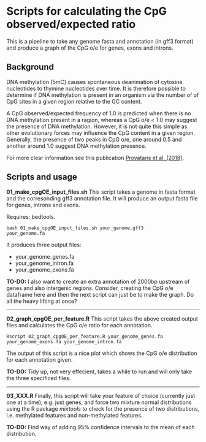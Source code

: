 # Scripts for calculating the CpG observed/expected ratio 

This is a pipeline to take any genome fasta and annotation (in gff3 format) and produce a graph of the CpG o/e for genes, exons and introns. 

## Background
DNA methylation (5mC) causes spontaneous deanimation of cytosine nucleotides to thymine nucleotides over time. It is therefore possible to determine if DNA methylation is present in an organism via the number of of CpG sites in a given region relative to the GC content.

A CpG observed/expected frequency of 1.0 is predicted when there is no DNA methylation present in a ragion, whereas a CpG o/e < 1.0 may suggest the presence of DNA methylation. However, it is not quite this simple as other evolutionary forces may influence the CpG content in a given region. Generally, the presence of two peaks in CpG o/e, one around 0.5 and another around 1.0 suggest DNA methylation presence.

For more clear information see this publication [Provataris et al. (2018)](https://doi.org/10.1093/gbe/evy066).

## Scripts and usage

**01_make_cpgOE_input_files.sh**
This script takes a genome in fasta format and the corresonding gff3 annotation file. It will produce an output fasta file for genes, introns and exons.

Requires: bedtools.

<code>bash 01_make_cpgOE_input_files.sh your_genome.gff3 your_genome.fa</code>

It produces three output files:
- your_genome_genes.fa
- your_genome_intron.fa
- your_genome_exons.fa

**TO-DO:** I also want to create an extra annotation of 2000bp upstream of genes and also intergenic regions. Consider, creating the CpG o/e dataframe here and then the next script can just be to make the graph. Do all the heavy lifting at once?

----

**02_graph_cpgOE_per_feature.R**
This script takes the above created output files and calculates the CpG o/e ratio for each annotation. 

<code>Rscript 02_graph_cpgOE_per_feature.R your_genome_genes.fa your_genome_exons.fa your_genome_intron.fa </code>

The output of this script is a nice plot which shows the CpG o/e distribution for each annotation given.

**TO-DO:** Tidy up, not very effecient, takes a while to run and will only take the three specificed files.

----

**03_XXX.R**
Finally, this script will take your feature of choice (currently just one at a time), e.g. just genes, and force two mixture normal distributions using the R package *mixtools* to check for the presence of two distributions, i.e. methylated features and non-methylated features. 

**TO-DO:** Find way of adding 95% confidence intervals to the mean of each distribution.